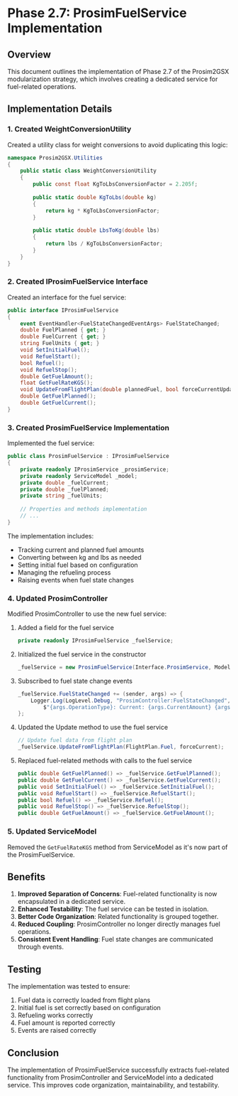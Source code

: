 # Phase 2.7: ProsimFuelService Implementation

## Overview

This document outlines the implementation of Phase 2.7 of the Prosim2GSX modularization strategy, which involves creating a dedicated service for fuel-related operations.

## Implementation Details

### 1. Created WeightConversionUtility

Created a utility class for weight conversions to avoid duplicating this logic:

```csharp
namespace Prosim2GSX.Utilities
{
    public static class WeightConversionUtility
    {
        public const float KgToLbsConversionFactor = 2.205f;
        
        public static double KgToLbs(double kg)
        {
            return kg * KgToLbsConversionFactor;
        }
        
        public static double LbsToKg(double lbs)
        {
            return lbs / KgToLbsConversionFactor;
        }
    }
}
```

### 2. Created IProsimFuelService Interface

Created an interface for the fuel service:

```csharp
public interface IProsimFuelService
{
    event EventHandler<FuelStateChangedEventArgs> FuelStateChanged;
    double FuelPlanned { get; }
    double FuelCurrent { get; }
    string FuelUnits { get; }
    void SetInitialFuel();
    void RefuelStart();
    bool Refuel();
    void RefuelStop();
    double GetFuelAmount();
    float GetFuelRateKGS();
    void UpdateFromFlightPlan(double plannedFuel, bool forceCurrentUpdate = false);
    double GetFuelPlanned();
    double GetFuelCurrent();
}
```

### 3. Created ProsimFuelService Implementation

Implemented the fuel service:

```csharp
public class ProsimFuelService : IProsimFuelService
{
    private readonly IProsimService _prosimService;
    private readonly ServiceModel _model;
    private double _fuelCurrent;
    private double _fuelPlanned;
    private string _fuelUnits;
    
    // Properties and methods implementation
    // ...
}
```

The implementation includes:
- Tracking current and planned fuel amounts
- Converting between kg and lbs as needed
- Setting initial fuel based on configuration
- Managing the refueling process
- Raising events when fuel state changes

### 4. Updated ProsimController

Modified ProsimController to use the new fuel service:

1. Added a field for the fuel service
   ```csharp
   private readonly IProsimFuelService _fuelService;
   ```

2. Initialized the fuel service in the constructor
   ```csharp
   _fuelService = new ProsimFuelService(Interface.ProsimService, Model);
   ```

3. Subscribed to fuel state change events
   ```csharp
   _fuelService.FuelStateChanged += (sender, args) => {
       Logger.Log(LogLevel.Debug, "ProsimController:FuelStateChanged", 
           $"{args.OperationType}: Current: {args.CurrentAmount} {args.FuelUnits}, Planned: {args.PlannedAmount} {args.FuelUnits}");
   };
   ```

4. Updated the Update method to use the fuel service
   ```csharp
   // Update fuel data from flight plan
   _fuelService.UpdateFromFlightPlan(FlightPlan.Fuel, forceCurrent);
   ```

5. Replaced fuel-related methods with calls to the fuel service
   ```csharp
   public double GetFuelPlanned() => _fuelService.GetFuelPlanned();
   public double GetFuelCurrent() => _fuelService.GetFuelCurrent();
   public void SetInitialFuel() => _fuelService.SetInitialFuel();
   public void RefuelStart() => _fuelService.RefuelStart();
   public bool Refuel() => _fuelService.Refuel();
   public void RefuelStop() => _fuelService.RefuelStop();
   public double GetFuelAmount() => _fuelService.GetFuelAmount();
   ```

### 5. Updated ServiceModel

Removed the `GetFuelRateKGS` method from ServiceModel as it's now part of the ProsimFuelService.

## Benefits

1. **Improved Separation of Concerns**: Fuel-related functionality is now encapsulated in a dedicated service.
2. **Enhanced Testability**: The fuel service can be tested in isolation.
3. **Better Code Organization**: Related functionality is grouped together.
4. **Reduced Coupling**: ProsimController no longer directly manages fuel operations.
5. **Consistent Event Handling**: Fuel state changes are communicated through events.

## Testing

The implementation was tested to ensure:

1. Fuel data is correctly loaded from flight plans
2. Initial fuel is set correctly based on configuration
3. Refueling works correctly
4. Fuel amount is reported correctly
5. Events are raised correctly

## Conclusion

The implementation of ProsimFuelService successfully extracts fuel-related functionality from ProsimController and ServiceModel into a dedicated service. This improves code organization, maintainability, and testability.
